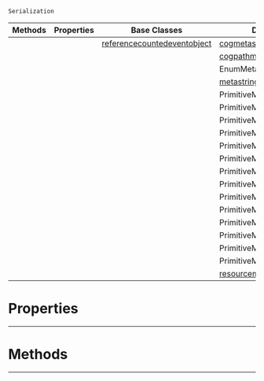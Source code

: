  `Serialization`

|Methods|Properties|Base Classes|Derived Classes|
|---|---|---|---|
| | |[referencecountedeventobject](https://github.com/dragonCASTjosh/PlasmaDocs/blob/master/code_reference/class_reference/referencecountedeventobject.markdown)|[cogmetaserialization](https://github.com/dragonCASTjosh/PlasmaDocs/blob/master/code_reference/class_reference/cogmetaserialization.markdown)|
| | | |[cogpathmetaserialization](https://github.com/dragonCASTjosh/PlasmaDocs/blob/master/code_reference/class_reference/cogpathmetaserialization.markdown)|
| | | |EnumMetaSerialization|
| | | |[metastringserialization](https://github.com/dragonCASTjosh/PlasmaDocs/blob/master/code_reference/class_reference/metastringserialization.markdown)|
| | | |PrimitiveMetaSerializationBoolean|
| | | |PrimitiveMetaSerializationInteger|
| | | |PrimitiveMetaSerializationInteger2|
| | | |PrimitiveMetaSerializationInteger3|
| | | |PrimitiveMetaSerializationInteger4|
| | | |PrimitiveMetaSerializationMat2|
| | | |PrimitiveMetaSerializationMat3|
| | | |PrimitiveMetaSerializationMat4|
| | | |PrimitiveMetaSerializationQuat|
| | | |PrimitiveMetaSerializationReal|
| | | |PrimitiveMetaSerializationReal2|
| | | |PrimitiveMetaSerializationReal3|
| | | |PrimitiveMetaSerializationReal4|
| | | |PrimitiveMetaSerializationString|
| | | |[resourcemetaserialization](https://github.com/dragonCASTjosh/PlasmaDocs/blob/master/code_reference/class_reference/resourcemetaserialization.markdown)|


 #  Properties


---  
 #  Methods


---  
 

 